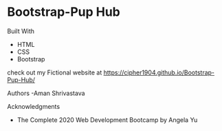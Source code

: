 # Bootstrap-Pup Hub

Built With
- HTML
- CSS
- Bootstrap

check out my Fictional website at https://cipher1904.github.io/Bootstrap-Pup-Hub/

Authors
-Aman Shrivastava

Acknowledgments
- The Complete 2020 Web Development Bootcamp by Angela Yu
